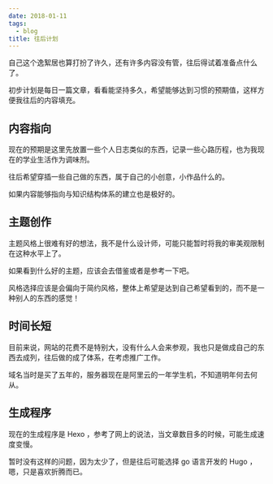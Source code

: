 ```yaml
---
date: 2018-01-11
tags:
  - blog
title: 往后计划
---
```


自己这个逸絮居也算打扮了许久，还有许多内容没有管，往后得试着准备点什么了。

<!--more-->

初步计划是每日一篇文章，看看能坚持多久，希望能够达到习惯的预期值，这样方便我往后的内容填充。

## 内容指向

现在的预期是这里先放置一些个人日志类似的东西，记录一些心路历程，也为我现在的学业生活作为调味剂。

往后希望穿插一些自己做的东西，属于自己的小创意，小作品什么的。

如果内容能够指向与知识结构体系的建立也是极好的。

## 主题创作

主题风格上很难有好的想法，我不是什么设计师，可能只能暂时将我的审美观限制在这种水平上了。

如果看到什么好的主题，应该会去借鉴或者是参考一下吧。

风格选择应该是会偏向于简约风格，整体上希望是达到自己希望看到的，而不是一种别人的东西的感觉！

## 时间长短

目前来说，网站的花费不是特别大，没有什么人会来参观，我也只是做成自己的东西去成列，往后做的成了体系，在考虑推广工作。

域名当时是买了五年的，服务器现在是阿里云的一年学生机，不知道明年何去何从。

## 生成程序

现在的生成程序是 Hexo ，参考了网上的说法，当文章数目多的时候，可能生成速度变慢。

暂时没有这样的问题，因为太少了，但是往后可能选择 go 语言开发的 Hugo ，嗯，只是喜欢折腾而已。
